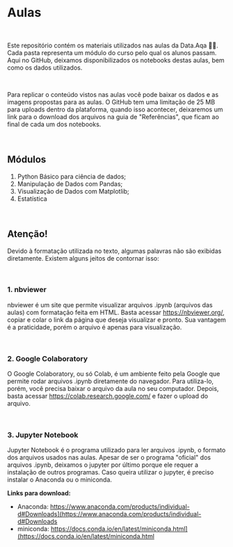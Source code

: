 <br>

# Aulas

<br>

Este repositório contém os materiais utilizados nas aulas da Data.Aqa 👨‍💻. Cada pasta representa um módulo do curso pelo qual os alunos passam. Aqui no GitHub, deixamos disponibilizados os notebooks destas aulas, bem como os dados utilizados. 

<br>

Para replicar o conteúdo vistos nas aulas você pode baixar os dados e as imagens propostas para as aulas. O GitHub tem uma limitação de 25 MB para uploads dentro da plataforma, quando isso acontecer, deixaremos um link para o download dos arquivos na guia de "Referências", que ficam ao final de cada um dos notebooks. 

<br>

## Módulos
1. Python Básico para ciência de dados;
2. Manipulação de Dados com Pandas;
3. Visualização de Dados com Matplotlib;
4. Estatística

<br>

## Atenção!
Devido à formatação utilizada no texto, algumas palavras não são exibidas diretamente. Existem alguns jeitos de contornar isso:

<br>

### 1. nbviewer 
nbviewer é um site que permite visualizar arquivos .ipynb (arquivos das aulas) com formatação feita em HTML. Basta acessar https://nbviewer.org/, copiar e colar o link da página que deseja visualizar e pronto. 
Sua vantagem é a praticidade, porém o arquivo é apenas para visualização.

<br>

### 2. Google Colaboratory
O Google Colaboratory, ou só Colab, é um ambiente feito pela Google que permite rodar arquivos .ipynb diretamente do navegador. Para utiliza-lo, porém, você precisa baixar o arquivo da aula no seu computador. Depois, basta acessar https://colab.research.google.com/ e fazer o upload do arquivo.

<br>

### 3. Jupyter Notebook
Jupyter Notebook é o programa utilizado para ler arquivos .ipynb, o formato dos arquivos usados nas aulas. Apesar de ser o programa "oficial" dos arquivos .ipynb, deixamos o jupyter por último porque ele requer a instalação de outros programas. Caso queira utilizar o jupyter, é preciso instalar o Anaconda ou o miniconda.
<br>

**Links para download:**
- Anaconda: https://www.anaconda.com/products/individual-d#Downloads](https://www.anaconda.com/products/individual-d#Downloads
- miniconda: https://docs.conda.io/en/latest/miniconda.html](https://docs.conda.io/en/latest/miniconda.html
